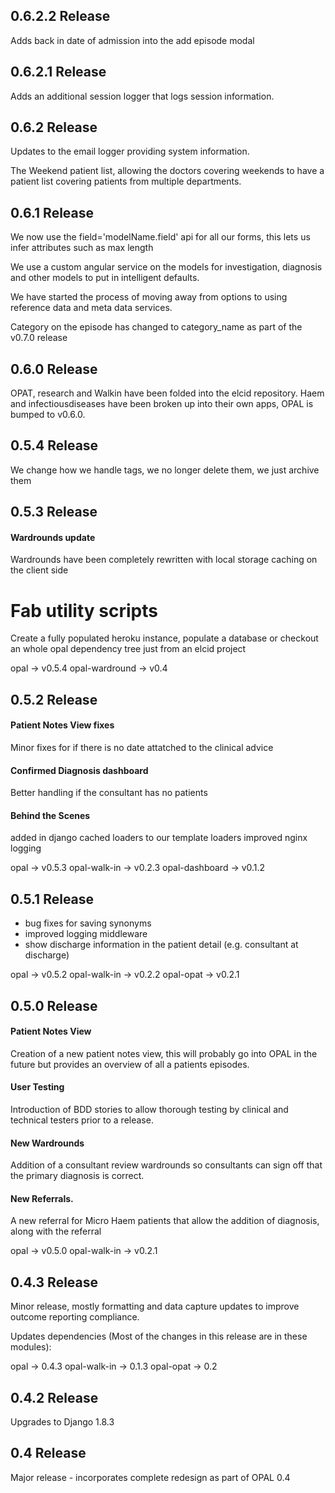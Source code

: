## 0.6.2.2 Release

Adds back in date of admission into the add episode modal


## 0.6.2.1 Release

Adds an additional session logger that logs session information.


## 0.6.2 Release

Updates to the email logger providing system information.

The Weekend patient list, allowing the doctors covering weekends to have a patient list covering patients from multiple departments.

## 0.6.1 Release
We now use the field='modelName.field' api for all our forms, this lets us infer attributes such as max length

We use a custom angular service on the models for investigation, diagnosis and other models to put in intelligent defaults.

We have started the process of moving away from options to using reference data and meta data services.

Category on the episode has changed to category_name as part of the v0.7.0 release

## 0.6.0 Release
OPAT, research and Walkin have been folded into the elcid repository. Haem and infectiousdiseases have been broken up into their own apps, OPAL is bumped to v0.6.0.

## 0.5.4 Release
We change how we handle tags, we no longer delete them, we just archive them


## 0.5.3 Release

#### Wardrounds update
Wardrounds have been completely rewritten with local storage caching on the
client side

# Fab utility scripts
Create a fully populated heroku instance, populate a database or checkout
an whole opal dependency tree just from an elcid project

opal -> v0.5.4
opal-wardround -> v0.4


## 0.5.2 Release

#### Patient Notes View fixes
Minor fixes for if there is no date attatched to the clinical advice

#### Confirmed Diagnosis dashboard
Better handling if the consultant has no patients

#### Behind the Scenes
added in django cached loaders to our template loaders
improved nginx logging


opal -> v0.5.3
opal-walk-in -> v0.2.3
opal-dashboard -> v0.1.2

## 0.5.1 Release

* bug fixes for saving synonyms
* improved logging middleware
* show discharge information in the patient detail (e.g. consultant at discharge)

opal -> v0.5.2
opal-walk-in -> v0.2.2
opal-opat -> v0.2.1

## 0.5.0 Release

#### Patient Notes View
Creation of a new patient notes view, this will probably go into OPAL in the future but provides an overview of all a patients episodes.

#### User Testing
Introduction of BDD stories to allow thorough testing by clinical and technical testers prior to a release.

#### New Wardrounds
Addition of a consultant review wardrounds so consultants can sign off that the primary diagnosis is correct.

#### New Referrals.
A new referral for Micro Haem patients that allow the addition of diagnosis, along with the referral

opal -> v0.5.0
opal-walk-in -> v0.2.1

## 0.4.3 Release

Minor release, mostly formatting and data capture updates to improve outcome
reporting compliance.

Updates dependencies (Most of the changes in this release are in these modules):

opal -> 0.4.3
opal-walk-in -> 0.1.3
opal-opat -> 0.2

## 0.4.2 Release

Upgrades to Django 1.8.3

## 0.4 Release

Major release - incorporates complete redesign as part of OPAL 0.4
